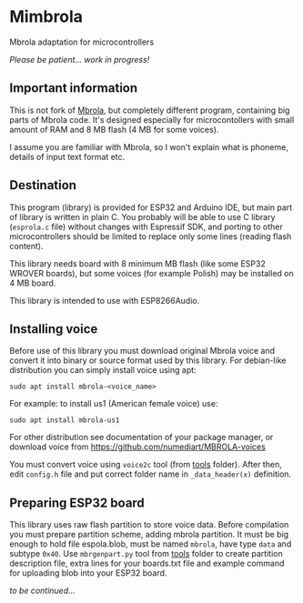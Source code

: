 # Mimbrola

Mbrola adaptation for microcontrollers

*Please be patient... work in progress!*

## Important information

This is not fork of [Mbrola](https://github.com/numediart/MBROLA),
but completely different program, containing big parts of Mbrola code.
It's designed especially for microcontollers with small amount of RAM
and 8 MB flash (4 MB for some voices).

I assume you are familiar with Mbrola, so I won't explain what is phoneme,
details of input text format etc.

## Destination

This program (library) is provided for ESP32 and Arduino IDE, but main
part of library is written in plain C. You probably will be able to
use C library (`esprola.c` file) without changes with Espressif SDK,
and porting to other microcontrollers should be limited to replace
only some lines (reading flash content).

This library needs board with 8 minimum MB flash (like some ESP32
WROVER boards), but some voices (for example Polish) may be installed
on 4 MB board.

This library is intended to use with ESP8266Audio.

## Installing voice

Before use of this library you must download original Mbrola voice
and convert it into binary or source format used by this library.
For debian-like distribution you can simply install voice using apt:

```sudo apt install mbrola-<voice_name>```

For example: to install us1 (American female voice) use:

```sudo apt install mbrola-us1```

For other distribution see documentation of your package manager,
or download voice from https://github.com/numediart/MBROLA-voices

You must convert voice using `voice2c` tool (from [tools](tools) folder).
After then, edit `config.h` file and put correct folder name
in `_data_header(x)` definition.

## Preparing ESP32 board

This library uses raw flash partition to store voice data. Before
compilation you must prepare partition scheme, adding mbrola partition.
It must be big enough to hold file espola.blob, must be named `mbrola`,
have type `data` and subtype `0x40`. Use `mbrgenpart.py` tool from
[tools](tools) folder to create partition description file,
extra lines for your boards.txt file and example command for uploading
blob into your ESP32 board.

_to be continued..._

